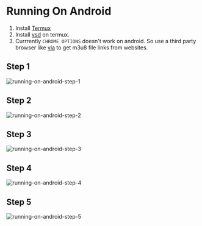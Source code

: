 # Running On Android

1. Install [Termux](https://termux.com)
2. Install [vsd](https://github.com/clitic/vsd#on-termux) on termux.
3. Currrently `CHROME OPTIONS` doesn't work on android. So use a third party browser like [via](https://play.google.com/store/apps/details?id=mark.via.gp) to get m3u8 file links from websites.

## Step 1

![running-on-android-step-1](https://raw.githubusercontent.com/clitic/vsd/main/images/running-on-android-step-1.jpg)

## Step 2

![running-on-android-step-2](https://raw.githubusercontent.com/clitic/vsd/main/images/running-on-android-step-2.jpg)

## Step 3

![running-on-android-step-3](https://raw.githubusercontent.com/clitic/vsd/main/images/running-on-android-step-3.jpg)

## Step 4

![running-on-android-step-4](https://raw.githubusercontent.com/clitic/vsd/main/images/running-on-android-step-4.jpg)

## Step 5

![running-on-android-step-5](https://raw.githubusercontent.com/clitic/vsd/main/images/running-on-android-step-4.jpg)
